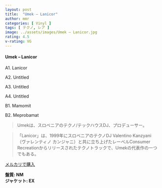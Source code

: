 ```yaml
---
layout: post
title:  "Umek – Lanicor"
author: mmr
categories: [ Vinyl ]
tags: [ テクノ, レア ]
image: ../assets/images/Umek – Lanicor.jpg
rating: 4.5
v-rating: VG
---
```


#### Umek – Lanicor

A1. Lanicor

A2. Untitled

A3. Untitled

A4. Untitled

B1. Mamomit

B2. Meprobamat

> Umekは、スロベニアのテクノ/テックハウスDJ、プロデューサー。

> 「Lanicor」は、1999年にスロベニアのテクノDJ Valentino Kanzyani（ヴァレンティノ カンジャニ）と共に立ち上げたレーベルConsumer Recreationからリリースされたテクノトラックで、Umekの代表作の一つでもある。




[メルカリで購入](https://jp.mercari.com/item/m82061331358)

<div class="mt-4 mb-4 d-flex align-items-center">
<strong class="mr-1">盤質: NM</strong>
</div>
<div class="mt-4 mb-4 d-flex align-items-center">
<strong class="mr-1">ジャケット: EX</strong>
</div>
